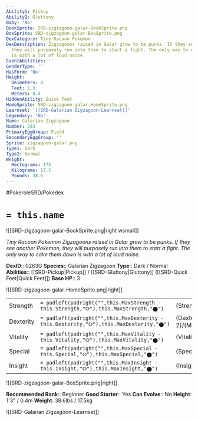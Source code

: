 ```yaml
---
Ability1: Pickup
Ability2: Gluttony
Baby: 'No'
BookSprite: SRD-zigzagoon-galar-BookSprite.png
BoxSprite: SRD-zigzagoon-galar-BoxSprite.png
DexCategory: Tiny Racoon Pokemon
DexDescription: Zigzagoons raised in Galar grow to be punks. If they see another Pokemon,
  they will purposely run into them to start a fight. The only way to calm them down
  is with a lot of loud noise.
EventAbilities: ''
GenderType: ''
HasForm: 'No'
Height:
  Deimeters: 4
  Feet: 1.3
  Meters: 0.4
HiddenAbility: Quick Feet
HomeSprite: SRD-zigzagoon-galar-HomeSprite.png
Learnset: '[[SRD-Galarian Zigzagoon-Learnset]]'
Legendary: 'No'
Name: Galarian Zigzagoon
Number: 263
PrimaryEggGroup: Field
SecondaryEggGroup: ''
Sprite: zigzagoon-galar.png
Type1: Dark
Type2: Normal
Weight:
  Hectograms: 175
  Kilograms: 17.5
  Pounds: 38.6
---
```


#PokeroleSRD/Pokedex

# `= this.name`

![[SRD-zigzagoon-galar-BookSprite.png|right wsmall]]

*Tiny Racoon Pokemon*
*Zigzagoons raised in Galar grow to be punks. If they see another Pokemon, they will purposely run into them to start a fight. The only way to calm them down is with a lot of loud noise.*

**DexID**:: 0263G
**Species**:: Galarian Zigzagoon
**Type**:: Dark / Normal
**Abilities**:: [[SRD-Pickup|Pickup]] / [[SRD-Gluttony|Gluttony]] ([[SRD-Quick Feet|Quick Feet]])
**Base HP**:: 3

![[SRD-zigzagoon-galar-HomeSprite.png|right]]

|           |                                                                                        |                                          |
| --------- | -------------------------------------------------------------------------------------- | ---------------------------------------- |
| Strength  | `= padleft(padright("",this.MaxStrength - this.Strength,"⭘"),this.MaxStrength,"⬤")`    | (Strength::1)/(MaxStrength::3)   |
| Dexterity | `= padleft(padright("",this.MaxDexterity - this.Dexterity,"⭘"),this.MaxDexterity,"⬤")` | (Dexterity:: 2)/(MaxDexterity::4) |
| Vitality  | `= padleft(padright("",this.MaxVitality - this.Vitality,"⭘"),this.MaxVitality,"⬤")`    | (Vitality::1)/(MaxVitality::3)   |
| Special   | `= padleft(padright("",this.MaxSpecial - this.Special,"⭘"),this.MaxSpecial,"⬤")`       | (Special::1)/(MaxSpecial::3)     |
| Insight   | `= padleft(padright("",this.MaxInsight - this.Insight,"⭘"),this.MaxInsight,"⬤")`       | (Insight::1)/(MaxInsight::3)     |

![[SRD-zigzagoon-galar-BoxSprite.png|right]]

**Recommended Rank**:: Beginner
**Good Starter**:: Yes
**Can Evolve**:: No
**Height**: 1'3" / 0.4m
**Weight**: 38.6lbs / 17.5kg

![[SRD-Galarian Zigzagoon-Learnset]]